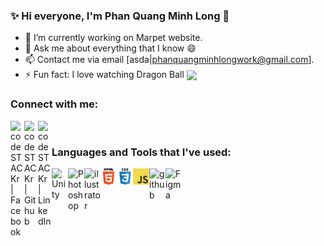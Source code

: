 ### ✨ Hi everyone, I'm Phan Quang Minh Long 👋

<!--
**minhlong26052001/minhlong26052001** is a ✨ _special_ ✨ repository because its `README.md` (this file) appears on your GitHub profile.
- 🌱 I’m currently learning ...
- 👯 I’m looking to collaborate on ...
- 🤔 I’m looking for help with ...
Here are some ideas to get you started:
-->
- 🔭 I’m currently working on Marpet website.
- 💬 Ask me about everything that I know 😄
- 📫 Contact me via email [asda|phanquangminhlongwork@gmail.com].
- ⚡ Fun fact: I love watching Dragon Ball <img align="center" width="18px" src="https://static.wikia.nocookie.net/dragonball/images/f/f4/DBS_logo.png" />

### Connect with me:

[<img align="left" alt="codeSTACKr | Facebook" width="22px" src="https://cdn.jsdelivr.net/npm/simple-icons@3.13.0/icons/facebook.svg" />][facebook]
[<img align="left" alt="codeSTACKr | Github" width="22px" src="https://cdn.jsdelivr.net/npm/simple-icons@3.13.0/icons/github.svg" />][github]
[<img align="left" alt="codeSTACKr | LinkedIn" width="22px" src="https://cdn.jsdelivr.net/npm/simple-icons@v3/icons/linkedin.svg" />][linkedin]
<!--[<img align="left" alt="codeSTACKr | Instagram" width="22px" src="https://cdn.jsdelivr.net/npm/simple-icons@v3/icons/instagram.svg" />][instagram]-->

<br />

### Languages and Tools that I've used:

<img align="left" alt="Unity" width="26px" src="https://img.icons8.com/ios-filled/344/unity.png" />
<img align="left" alt="Photoshop" width="26px" src="https://img.icons8.com/color/2x/adobe-photoshop.png" />
<img align="left" alt="illustrator" width="26px" src="https://img.icons8.com/color/2x/adobe-illustrator.png" />
<img align="left" alt="HTML5" width="26px" src="https://raw.githubusercontent.com/github/explore/80688e429a7d4ef2fca1e82350fe8e3517d3494d/topics/html/html.png" />
<img align="left" alt="CSS3" width="26px" src="https://raw.githubusercontent.com/github/explore/80688e429a7d4ef2fca1e82350fe8e3517d3494d/topics/css/css.png" />
<img align="left" alt="JavaScript" width="26px" src="https://raw.githubusercontent.com/github/explore/80688e429a7d4ef2fca1e82350fe8e3517d3494d/topics/javascript/javascript.png" />
<img align="left" alt="github" width="26px" src="https://img.icons8.com/fluency/2x/github.png" />
<img align="left" alt="Figma" width="26px" src="https://img.icons8.com/fluency/2x/figma.png" />
<!--<img align="left" alt="Figma" width="26px" src="https://img.icons8.com/fluency/2x/garena.png" />-->
<!--<img align="left" alt="Figma" width="26px" src="https://img.icons8.com/fluency/2x/league-of-legends.png" />-->

[facebook]: https://www.facebook.com/pqmlong265
[instagram]: https://www.instagram.com/minhlong909
[linkedin]: https://www.linkedin.com/in/phanquangminhlong
[github]: https://github.com/minhlong26052001
